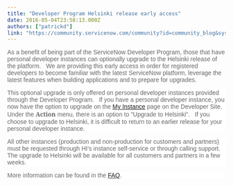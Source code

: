 ```yaml
---
title: "Developer Program Helsinki release early access"
date: 2016-05-04T23:58:13.000Z
authors: ["patrickd"]
link: "https://community.servicenow.com/community?id=community_blog&sys_id=1e7ca2e1dbd0dbc01dcaf3231f961926"
---
```

<p><span style="font-size: 10.5pt; font-family: Arial; color: #666666;">As a benefit of being part of the ServiceNow Developer Program, those that have personal developer instances can optionally upgrade to the Helsinki release of the platform.   We are providing this early access in order for registered developers to become familiar with the latest ServiceNow platform, leverage the latest features when building applications and to prepare for upgrades.</span></p><p style="margin-bottom: .0001pt; background: white;"></p><p style="margin-bottom: .0001pt; background: white;"><span style="font-size: 10.5pt; font-family: Arial; color: #666666;">This optional upgrade is only offered on personal developer instances provided through the Developer Program.   If you have a personal developer instance, you now have the option to upgrade on the <a title="t.ly/1RtdD73" href="http://bit.ly/1RtdD73">My Instance</a> page on the Developer Site.   Under the </span><span style="color: #666666; font-size: 10.5pt; font-family: 'inherit','serif';"><strong>Action</strong></span> <span style="font-size: 10.5pt; font-family: Arial; color: #666666;">menu, there is an option to "Upgrade to Helsinki".   If you choose to upgrade to Helsinki, it is difficult to return to an earlier release for your personal developer instance.</span></p><p style="margin-bottom: .0001pt; background: white;"></p><p style="margin-bottom: .0001pt; background: white;"><span style="font-size: 10.5pt; font-family: Arial; color: #666666;">All other instances (production and non-production for customers and partners) must be requested through HI's instance self-service or through calling support. The upgrade to Helsinki will be available for all customers and partners in a few weeks.</span></p><p style="margin-bottom: .0001pt; background: white;"></p><p style="margin-bottom: .0001pt; background: white;"><span style="font-size: 10.5pt; font-family: Arial; color: #666666;">More information can be found in the <span style="font-family: inherit, serif; color: #266fc8;"><a title="t.ly/1QSfeh9" href="http://bit.ly/1QSfeh9">FAQ</a></span>.</span></p>